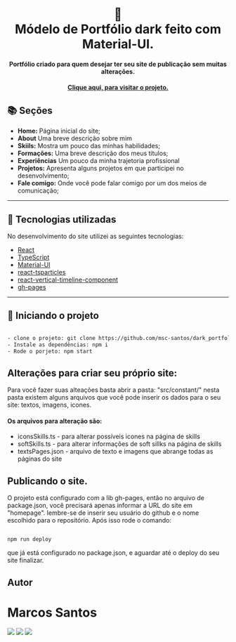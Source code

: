 <h1 align="center">
  📰<br>Módelo de Portfólio dark feito com Material-UI.
</h1>

<h4 align="center">
  Portfólio criado para quem desejar ter seu site de publicação sem muitas alterações.
</h4>

<h4 align="center"><a href="https://msc-santos.github.io/dark_portfolio_react">Clique aqui, para visitar o projeto.</a></h4>

## 📚 Seções

- **Home:** Página inicial do site;
- **About** Uma breve descrição sobre mim
- **Skiils:** Mostra um pouco das minhas habilidades;
- **Formações:** Uma breve descrição dos meus títulos;
- **Experiências** Um pouco da minha trajetoria profissional 
- **Projetos:** Apresenta alguns projetos em que participei no desenvolvimento;
- **Fale comigo:** Onde você pode falar comigo por um dos meios de comunicação;

---

## 💼 Tecnologias utilizadas

No desenvolvimento do site utilizei as seguintes tecnologias:

- [React](https://pt-br.reactjs.org/)
- [TypeScript](https://www.typescriptlang.org/docs/)
- [Material-UI](https://mui.com/)
- [react-tsparticles](https://www.npmjs.com/package/react-tsparticles)
- [react-vertical-timeline-component](https://www.npmjs.com/package/react-vertical-timeline-component)
- [gh-pages](https://www.npmjs.com/package/gh-pages)

---

## 🚀 Iniciando o projeto

```bash

- clone o projeto: git clone https://github.com/msc-santos/dark_portfolio_react.git
- Instale as dependências: npm i
- Rode o porjeto: npm start

```

## Alterações para criar seu próprio site: 

Para você fazer suas alteações basta abrir a pasta: "src/constant/"
nesta pasta existem alguns arquivos que você pode inserir os dados para o seu site: textos, imagens, icones.

#### Os arquivos para alteração são: 

- iconsSkills.ts - para alterar possíveis icones na página de skills
- softSkills.ts - para alterar informações de soft sillks na página de skills
- textsPages.json - arquivo de texto e imagens que abrange todas as páginas do site

## Publicando o site. 

O projeto está configurado com a lib gh-pages, então no arquivo de package.json, você precisará apenas informar a URL do site em "homepage".
lembre-se de inserir seu usuário do github e o nome escolhido para o repositório. Após isso rode o comando: 

```bash

npm run deploy 

```

que já está configurado no package.json, e aguardar até o deploy do seu site finalizar. 

## Autor
# Marcos Santos

<div>
    <a href = "mailto:marcossamuel17@gmail.com"><img src="https://img.shields.io/badge/Gmail-D14836?style=for-the-badge&logo=gmail&logoColor=white" target="_blank"></a>
     <a href = "https://www.linkedin.com/in/marcos-samuel-1710"><img src="https://img.shields.io/badge/LinkedIn-0077B5?style=for-the-badge&logo=linkedin&logoColor=white" target="_blank"></a>
    <a href = "https://marcos1710.github.io/"><img src="https://img.shields.io/badge/website-000000?style=for-the-badge&logo=About.me&logoColor=white" target="_blank"></a>
</div>